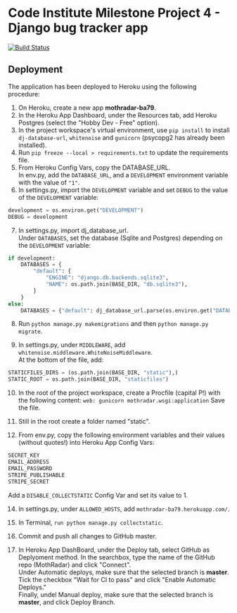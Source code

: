 # Code Institute Milestone Project 4 - Django bug tracker app

[![Build Status](https://travis-ci.org/bravoalpha79/MothRadar.svg?branch=master)](https://travis-ci.org/bravoalpha79/MothRadar)



## Deployment

The application has been deployed to Heroku using the following procedure:

1. On Heroku, create a new app **mothradar-ba79**.
2. In the Heroku App Dashboard, under the Resources tab, add Heroku Postgres (select the "Hobby Dev - Free" option).
3. In the project workspace's virtual environment, use `pip install` to install `dj-database-url`, `whitenoise` and `gunicorn` (psycopg2 has already been installed).
4. Run `pip freeze --local > requirements.txt` to update the requirements file.
5. From Heroku Config Vars, copy the DATABASE_URL.    
In env.py, add the `DATABASE_URL`, and a `DEVELOPMENT` environment variable with the value of `"1"`.
6. In settings.py, import the `DEVELOPMENT` variable and set `DEBUG` to the value of the `DEVELOPMENT` variable:
```python
development = os.environ.get("DEVELOPMENT")
DEBUG = development
```
7. In settings.py, import dj_database_url.    
Under `DATABASES`, set the database (Sqlite and Postgres) depending on the `DEVELOPMENT` variable:
```python
if development:
    DATABASES = {
        "default": {
            "ENGINE": "django.db.backends.sqlite3",
            "NAME": os.path.join(BASE_DIR, "db.sqlite3"),
        }
    }
else:
    DATABASES = {"default": dj_database_url.parse(os.environ.get("DATABASE_URL"))}
```

8. Run `python manage.py makemigrations` and then `python manage.py migrate`.

9. In settings.py, under `MIDDLEWARE`, add `whitenoise.middleware.WhiteNoiseMiddleware`.   
At the bottom of the file, add:
```python
STATICFILES_DIRS = (os.path.join(BASE_DIR, "static"),)
STATIC_ROOT = os.path.join(BASE_DIR, "staticfiles")
```

10. In the root of the project workspace, create a Procfile (capital P!) with the following content:
`web: gunicorn mothradar.wsgi:application`
Save the file.

12. Still in the root create a folder named "static".

13. From env.py, copy the following environment variables and their values (without quotes!) into Heroku App Config Vars:
```python
SECRET_KEY
EMAIL_ADDRESS
EMAIL_PASSWORD
STRIPE_PUBLISHABLE
STRIPE_SECRET
```
Add a `DISABLE_COLLECTSTATIC` Config Var and set its value to 1.

14. In settings.py, under `ALLOWED_HOSTS`, add `mothradar-ba79.herokuapp.com/`.

15. In Terminal, `run python manage.py collectstatic`.

15. Commit and push all changes to GitHub master. 

16. In Heroku App DashBoard, under the Deploy tab, select GitHub as Deplyoment method. In the searchbox, type the name of the GitHub repo (MothRadar) and click "Connect".   
Under Automatic deploys, make sure that the selected branch is **master**. Tick the checkbox "Wait for CI to pass" and click "Enable Automatic Deploys."   
Finally, undel Manual deploy, make sure that the selected branch is **master**, and click Deploy Branch.





